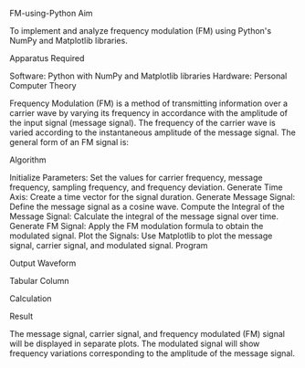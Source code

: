 FM-using-Python
Aim

To implement and analyze frequency modulation (FM) using Python's NumPy and Matplotlib libraries.

Apparatus Required

Software: Python with NumPy and Matplotlib libraries
Hardware: Personal Computer
Theory

Frequency Modulation (FM) is a method of transmitting information over a carrier wave by varying its frequency in accordance with the amplitude of the input signal (message signal). The frequency of the carrier wave is varied according to the instantaneous amplitude of the message signal. The general form of an FM signal is:

Algorithm

Initialize Parameters: Set the values for carrier frequency, message frequency, sampling frequency, and frequency deviation.
Generate Time Axis: Create a time vector for the signal duration.
Generate Message Signal: Define the message signal as a cosine wave.
Compute the Integral of the Message Signal: Calculate the integral of the message signal over time.
Generate FM Signal: Apply the FM modulation formula to obtain the modulated signal.
Plot the Signals: Use Matplotlib to plot the message signal, carrier signal, and modulated signal.
Program

Output Waveform

Tabular Column

Calculation

Result

The message signal, carrier signal, and frequency modulated (FM) signal will be displayed in separate plots. The modulated signal will show frequency variations corresponding to the amplitude of the message signal.
